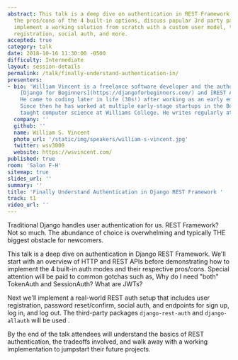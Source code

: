 ```yaml
---
abstract: This talk is a deep dive on authentication in REST Framework. We'll review
  the pros/cons of the 4 built-in options, discuss popular 3rd party packages, and
  implement a working solution from scratch with a custom user model, tokens, user
  registration, social auth, and more.
accepted: true
category: talk
date: 2018-10-16 11:30:00 -0500
difficulty: Intermediate
layout: session-details
permalink: /talk/finally-understand-authentication-in/
presenters:
- bio: 'William Vincent is a freelance software developer and the author of two books:
    [Django for Beginners](https://djangoforbeginners.com/) and [REST APIs with Django](https://restapiswithdjango.com/).
    He came to coding later in life (30s!) after working as an early employee at Quizlet.
    Since then he has worked at multiple early-stage startups in the Boston area and
    taught computer science at Williams College. He writes regularly at wsvincent.com.'
  company: ''
  github: ''
  name: William S. Vincent
  photo_url: '/static/img/speakers/william-s-vincent.jpg'
  twitter: wsv3000
  website: https://wsvincent.com/
published: true
room: 'Salon F-H'
sitemap: true
slides_url: ''
summary: ''
title: 'Finally Understand Authentication in Django REST Framework '
track: t1
video_url: ''
---
```


Traditional Django handles user authentication for us. REST Framework? Not so much. The abundance of choice is overwhelming and typically THE biggest obstacle for newcomers.

This talk is a deep dive on authentication in Django REST Framework. We'll start with an overview of HTTP and REST APIs before demonstrating how to implement the 4 built-in auth modes and their respective pros/cons. Special attention will be paid to common gotchas such as, Why do I need "both" TokenAuth and SessionAuth? What are JWTs?

Next we'll implement a real-world REST auth setup that includes user registration, password reset/confirm, social auth, and endpoints for sign up, log in, and log out. The third-party packages `django-rest-auth` and `django-allauth` will be used .

By the end of the talk attendees will understand the basics of REST authentication, the tradeoffs involved, and walk away with a working implementation to jumpstart their future projects.
